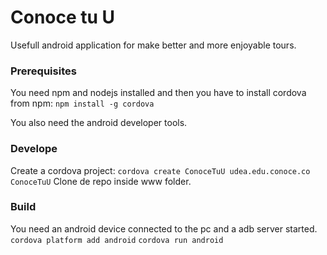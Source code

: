 # Conoce tu U

Usefull android application for make better and more enjoyable tours.

### Prerequisites

You need npm and nodejs installed and then you have to install cordova from npm:
```npm install -g cordova```

You also need the android developer tools.

### Develope

Create a cordova project:
```cordova create ConoceTuU udea.edu.conoce.co ConoceTuU```
Clone de repo inside www folder.

### Build
You need an android device connected to the pc and a adb server started.
```cordova platform add android```
```cordova run android```
